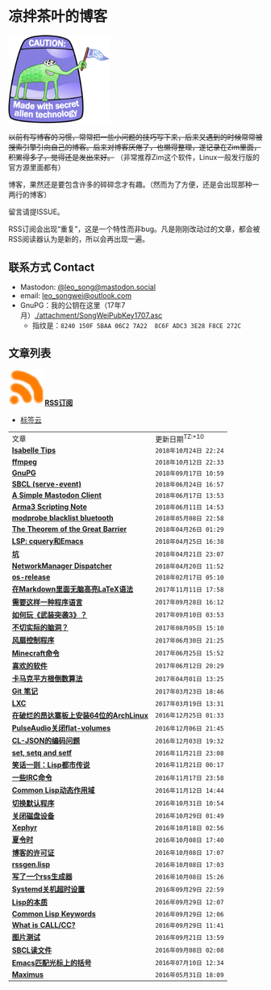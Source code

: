 凉拌茶叶的博客
==============

<img src="./attachment/lisplogo_fancy_256.png" alt="(made-with-lisp)" width="200"/>

~~以前有写博客的习惯，常常把一些小问题的技巧写下来，后来又遇到的时候常常被搜索引擎引向自己的博客。后来对博客厌倦了，也懒得整理，遂记录在Zim里面，积累得多了，觉得还是发出来好。~~
（非常推荐Zim这个软件，Linux一般发行版的官方源里面都有）

博客，果然还是要包含许多的碎碎念才有趣。（然而为了方便，还是会出现那种一两行的博客）

留言请提ISSUE。

RSS订阅会出现“重复”，这是一个特性而非bug。凡是刚刚改动过的文章，都会被RSS阅读器认为是新的，所以会再出现一遍。


## 联系方式 Contact

* Mastodon: [@leo_song@mastodon.social](https://mastodon.social/@leo_song)
* email: leo_songwei@outlook.com
* GnuPG：我的公钥在这里（17年7月）[./attachment/SongWeiPubKey1707.asc](https://raw.githubusercontent.com/leosongwei/blog/master/attachment/SongWeiPubKey1707.asc)
  - 指纹是：`8240 150F 5BAA 06C2 7A22  8C6F ADC3 3E28 F8CE 272C`

文章列表
--------

<a href="https://github.com/leosongwei/blog/raw/master/rss.xml"><img src="./attachment/rss.jpg" alt="[RSS]" width="72"/>**RSS订阅**</a>

* [标签云](./tags.md)

<table><tbody>
<tr><td>文章</td><td>更新日期<sup>TZ:+10</sup></td></tr>
<tr><td>
<a href="https://github.com/leosongwei/leosongwei.github.io/blob/master/Isabelle.md">
<b>Isabelle Tips</b>
</a></td>
<td><code>2018年10月24日 22:24</code></td>
</tr>
<tr><td>
<a href="https://github.com/leosongwei/leosongwei.github.io/blob/master/ffmpeg.md">
<b>ffmpeg</b>
</a></td>
<td><code>2018年10月12日 22:33</code></td>
</tr>
<tr><td>
<a href="https://github.com/leosongwei/leosongwei.github.io/blob/master/07_gpg.md">
<b>GnuPG</b>
</a></td>
<td><code>2018年09月17日 10:59</code></td>
</tr>
<tr><td>
<a href="https://github.com/leosongwei/leosongwei.github.io/blob/master/sbcl_serve-event.md">
<b>SBCL (serve-event)</b>
</a></td>
<td><code>2018年06月24日 16:57</code></td>
</tr>
<tr><td>
<a href="https://github.com/leosongwei/leosongwei.github.io/blob/master/mastodon_client.md">
<b>A Simple Mastodon Client</b>
</a></td>
<td><code>2018年06月17日 13:53</code></td>
</tr>
<tr><td>
<a href="https://github.com/leosongwei/leosongwei.github.io/blob/master/Arma3_scripting_note.md">
<b>Arma3 Scripting Note
</b>
</a></td>
<td><code>2018年06月11日 14:53</code></td>
</tr>
<tr><td>
<a href="https://github.com/leosongwei/leosongwei.github.io/blob/master/blacklist_bluetooth.md">
<b>modprobe blacklist bluetooth</b>
</a></td>
<td><code>2018年05月08日 22:58</code></td>
</tr>
<tr><td>
<a href="https://github.com/leosongwei/leosongwei.github.io/blob/master/great_barrier.md">
<b>The Theorem of the Great Barrier</b>
</a></td>
<td><code>2018年04月26日 01:29</code></td>
</tr>
<tr><td>
<a href="https://github.com/leosongwei/leosongwei.github.io/blob/master/cquery.md">
<b>LSP: cquery和Emacs</b>
</a></td>
<td><code>2018年04月25日 16:38</code></td>
</tr>
<tr><td>
<a href="https://github.com/leosongwei/leosongwei.github.io/blob/master/坑.md">
<b>坑</b>
</a></td>
<td><code>2018年04月21日 23:07</code></td>
</tr>
<tr><td>
<a href="https://github.com/leosongwei/leosongwei.github.io/blob/master/networkmanager-dispatcher.md">
<b>NetworkManager Dispatcher</b>
</a></td>
<td><code>2018年04月20日 11:52</code></td>
</tr>
<tr><td>
<a href="https://github.com/leosongwei/leosongwei.github.io/blob/master/os-release.md">
<b>os-release</b>
</a></td>
<td><code>2018年02月17日 05:10</code></td>
</tr>
<tr><td>
<a href="https://github.com/leosongwei/leosongwei.github.io/blob/master/无脑高亮LaTeX语法.md">
<b>在Markdown里面无脑高亮LaTeX语法</b>
</a></td>
<td><code>2017年11月11日 17:58</code></td>
</tr>
<tr><td>
<a href="https://github.com/leosongwei/leosongwei.github.io/blob/master/requirement_of_programming_language.md">
<b>需要这样一种程序语言</b>
</a></td>
<td><code>2017年09月28日 16:12</code></td>
</tr>
<tr><td>
<a href="https://github.com/leosongwei/leosongwei.github.io/blob/master/how_to_play_arma3.md">
<b>如何玩《武装突袭3》？</b>
</a></td>
<td><code>2017年09月10日 03:53</code></td>
</tr>
<tr><td>
<a href="https://github.com/leosongwei/leosongwei.github.io/blob/master/脑洞.md">
<b>不切实际的脑洞？</b>
</a></td>
<td><code>2017年08月05日 15:10</code></td>
</tr>
<tr><td>
<a href="https://github.com/leosongwei/leosongwei.github.io/blob/master/fan.md">
<b>风扇控制程序</b>
</a></td>
<td><code>2017年06月30日 21:25</code></td>
</tr>
<tr><td>
<a href="https://github.com/leosongwei/leosongwei.github.io/blob/master/Minecraft命令.md">
<b>Minecraft命令</b>
</a></td>
<td><code>2017年06月25日 15:52</code></td>
</tr>
<tr><td>
<a href="https://github.com/leosongwei/leosongwei.github.io/blob/master/02_favorite_software.md">
<b>喜欢的软件</b>
</a></td>
<td><code>2017年06月12日 20:29</code></td>
</tr>
<tr><td>
<a href="https://github.com/leosongwei/leosongwei.github.io/blob/master/sqrt.md">
<b>卡马克平方根倒数算法</b>
</a></td>
<td><code>2017年04月01日 13:25</code></td>
</tr>
<tr><td>
<a href="https://github.com/leosongwei/leosongwei.github.io/blob/master/git.md">
<b>Git 笔记</b>
</a></td>
<td><code>2017年03月23日 18:46</code></td>
</tr>
<tr><td>
<a href="https://github.com/leosongwei/leosongwei.github.io/blob/master/lxc.md">
<b>LXC</b>
</a></td>
<td><code>2017年03月19日 13:31</code></td>
</tr>
<tr><td>
<a href="https://github.com/leosongwei/leosongwei.github.io/blob/master/onda_x64.md">
<b>在破烂的昂达寨板上安装64位的ArchLinux</b>
</a></td>
<td><code>2016年12月25日 01:33</code></td>
</tr>
<tr><td>
<a href="https://github.com/leosongwei/leosongwei.github.io/blob/master/PulseAudio关闭flat-volumes.md">
<b>PulseAudio关闭flat-volumes</b>
</a></td>
<td><code>2016年12月06日 21:45</code></td>
</tr>
<tr><td>
<a href="https://github.com/leosongwei/leosongwei.github.io/blob/master/CL-JSON的编码问题.md">
<b>CL-JSON的编码问题</b>
</a></td>
<td><code>2016年12月03日 19:32</code></td>
</tr>
<tr><td>
<a href="https://github.com/leosongwei/leosongwei.github.io/blob/master/set-setf-setq.md">
<b>set, setq and setf</b>
</a></td>
<td><code>2016年11月21日 23:08</code></td>
</tr>
<tr><td>
<a href="https://github.com/leosongwei/leosongwei.github.io/blob/master/legendary_lisper.md">
<b>笑话一则：Lisp都市传说</b>
</a></td>
<td><code>2016年11月21日 00:17</code></td>
</tr>
<tr><td>
<a href="https://github.com/leosongwei/leosongwei.github.io/blob/master/irc-commands.md">
<b>一些IRC命令</b>
</a></td>
<td><code>2016年11月17日 23:58</code></td>
</tr>
<tr><td>
<a href="https://github.com/leosongwei/leosongwei.github.io/blob/master/CommonLisp动态作用域.md">
<b>Common Lisp动态作用域</b>
</a></td>
<td><code>2016年11月12日 14:44</code></td>
</tr>
<tr><td>
<a href="https://github.com/leosongwei/leosongwei.github.io/blob/master/切换默认程序.md">
<b>切换默认程序</b>
</a></td>
<td><code>2016年10月31日 10:54</code></td>
</tr>
<tr><td>
<a href="https://github.com/leosongwei/leosongwei.github.io/blob/master/poweroff_disk.md">
<b>关闭磁盘设备</b>
</a></td>
<td><code>2016年10月29日 01:49</code></td>
</tr>
<tr><td>
<a href="https://github.com/leosongwei/leosongwei.github.io/blob/master/Xephyr.md">
<b>Xephyr</b>
</a></td>
<td><code>2016年10月18日 02:56</code></td>
</tr>
<tr><td>
<a href="https://github.com/leosongwei/leosongwei.github.io/blob/master/夏令时.md">
<b>夏令时</b>
</a></td>
<td><code>2016年10月08日 17:40</code></td>
</tr>
<tr><td>
<a href="https://github.com/leosongwei/leosongwei.github.io/blob/master/LICENSE.md">
<b>博客的许可证</b>
</a></td>
<td><code>2016年10月08日 17:07</code></td>
</tr>
<tr><td>
<a href="https://github.com/leosongwei/leosongwei.github.io/blob/master/rssgen.lisp.md">
<b>rssgen.lisp</b>
</a></td>
<td><code>2016年10月08日 17:03</code></td>
</tr>
<tr><td>
<a href="https://github.com/leosongwei/leosongwei.github.io/blob/master/08_rss.md">
<b>写了一个rss生成器</b>
</a></td>
<td><code>2016年10月08日 15:26</code></td>
</tr>
<tr><td>
<a href="https://github.com/leosongwei/leosongwei.github.io/blob/master/systemd_timeout.md">
<b>Systemd关机超时设置</b>
</a></td>
<td><code>2016年09月29日 22:59</code></td>
</tr>
<tr><td>
<a href="https://github.com/leosongwei/leosongwei.github.io/blob/master/05_essence_of_lisp.md">
<b>Lisp的本质</b>
</a></td>
<td><code>2016年09月29日 12:07</code></td>
</tr>
<tr><td>
<a href="https://github.com/leosongwei/leosongwei.github.io/blob/master/04_common_lisp_keywords.md">
<b>Common Lisp Keywords</b>
</a></td>
<td><code>2016年09月29日 12:06</code></td>
</tr>
<tr><td>
<a href="https://github.com/leosongwei/leosongwei.github.io/blob/master/00_what_is_call_cc.md">
<b>What is CALL/CC?</b>
</a></td>
<td><code>2016年09月29日 11:41</code></td>
</tr>
<tr><td>
<a href="https://github.com/leosongwei/leosongwei.github.io/blob/master/图片测试.md">
<b>图片测试</b>
</a></td>
<td><code>2016年09月21日 13:59</code></td>
</tr>
<tr><td>
<a href="https://github.com/leosongwei/leosongwei.github.io/blob/master/06_sbcl_reading_file.md">
<b>SBCL读文件</b>
</a></td>
<td><code>2016年09月08日 02:08</code></td>
</tr>
<tr><td>
<a href="https://github.com/leosongwei/leosongwei.github.io/blob/master/03_emacs_matching_parens_ON_cursor.md">
<b>Emacs匹配光标上的括号</b>
</a></td>
<td><code>2016年07月10日 12:34</code></td>
</tr>
<tr><td>
<a href="https://github.com/leosongwei/leosongwei.github.io/blob/master/01_maximus.md">
<b>Maximus</b>
</a></td>
<td><code>2016年05月31日 18:09</code></td>
</tr>
</tbody></table>